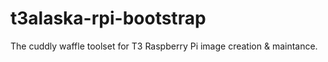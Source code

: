 # t3alaska-rpi-bootstrap
The cuddly waffle toolset for T3 Raspberry Pi image creation &amp; maintance. 
